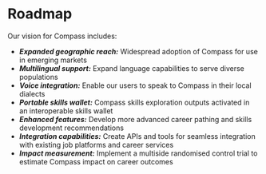 # Roadmap

Our vision for Compass includes:

* _**Expanded geographic reach:**_ Widespread adoption of Compass for use in emerging markets&#x20;
* _**Multilingual support:**_ Expand language capabilities to serve diverse populations&#x20;
* _**Voice integration:**_ Enable our users to speak to Compass in their local dialects&#x20;
* _**Portable skills wallet:**_ Compass skills exploration outputs activated in an interoperable skills wallet&#x20;
* _**Enhanced features:**_ Develop more advanced career pathing and skills development recommendations&#x20;
* _**Integration capabilities:**_ Create APIs and tools for seamless integration with existing job platforms and career services&#x20;
* _**Impact measurement:**_ Implement a multiside randomised control trial to estimate Compass impact on career outcomes
